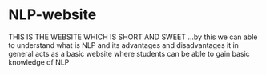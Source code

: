 # NLP-website
THIS IS THE WEBSITE WHICH IS SHORT AND SWEET ...by this we can able to understand what is NLP and its advantages and disadvantages it in general acts as a basic website where students can be able to gain basic knowledge of NLP
